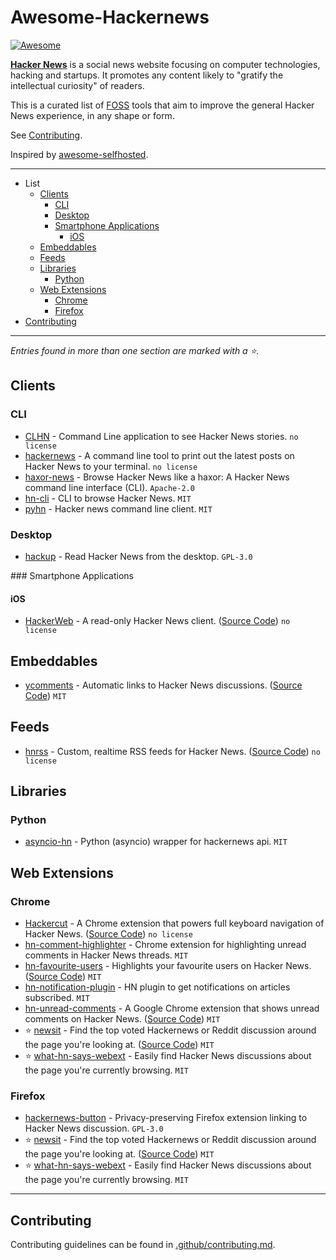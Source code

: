 # Awesome-Hackernews

[![Awesome](https://awesome.re/badge.svg)](https://awesome.re)

**[Hacker News](https://news.ycombinator.com/)** is a social news website focusing on computer technologies, hacking and startups. It promotes any content likely to "gratify the intellectual curiosity" of readers.

This is a curated list of [FOSS](https://en.wikipedia.org/wiki/Free_and_open-source_software) tools that aim to improve the general Hacker News experience, in any shape or form.

See [Contributing](.github/contributing.md).

Inspired by [awesome-selfhosted](https://github.com/awesome-selfhosted/awesome-selfhosted).

---

- List
  - [Clients](#clients)
    - [CLI](#cli)
    - [Desktop](#desktop)
    - [Smartphone Applications](#smartphone-applications)
      - [iOS](#ios)
  - [Embeddables](#embeddables)
  - [Feeds](#feeds)
  - [Libraries](#libraries)
    - [Python](#python)
  - [Web Extensions](#web-extensions)
    - [Chrome](#chrome)
    - [Firefox](#firefox)
- [Contributing](#contributing)

---

_Entries found in more than one section are marked with a ⭐._

## Clients

### CLI

- [CLHN](https://github.com/nichochar/CLHN) - Command Line application to see Hacker News stories. `no license`
- [hackernews](https://github.com/mtharrison/hackernews) - A command line tool to print out the latest posts on Hacker News to your terminal. `no license`
- [haxor-news](https://github.com/donnemartin/haxor-news) - Browse Hacker News like a haxor: A Hacker News command line interface (CLI). `Apache-2.0`
- [hn-cli](https://github.com/rafaelrinaldi/hn-cli) - CLI to browse Hacker News. `MIT`
- [pyhn](https://github.com/toxinu/pyhn) - Hacker news command line client. `MIT`

### Desktop

- [hackup](https://github.com/mdh34/hackup) - Read Hacker News from the desktop. `GPL-3.0`

### Smartphone Applications

#### iOS

- [HackerWeb](https://apps.apple.com/app/id1084209377) - A read-only Hacker News client. ([Source Code](https://github.com/cheeaun/hackerweb-native-2)) `no license`

## Embeddables

- [ycomments](https://ycomments.benwinding.com/) - Automatic links to Hacker News discussions. ([Source Code](https://github.com/benwinding/ycomments)) `MIT`

## Feeds

- [hnrss](https://hnrss.github.io/) - Custom, realtime RSS feeds for Hacker News. ([Source Code](https://github.com/hnrss/hnrss)) `no license`

## Libraries

### Python

- [asyncio-hn](https://github.com/itielshwartz/asyncio-hn) - Python (asyncio) wrapper for hackernews api. `MIT`

## Web Extensions

### Chrome

- [Hackercut](https://chrome.google.com/webstore/detail/hacker-news-shortcut/dmiimkldokblocpmleogaeohkbffnobo) - A Chrome extension that powers full keyboard navigation of Hacker News. ([Source Code](https://github.com/AsyncMoksha/hackercut)) `no license`
- [hn-comment-highlighter](https://github.com/jbergknoff/hn-comment-highlighter) - Chrome extension for highlighting unread comments in Hacker News threads. `MIT`
- [hn-favourite-users](https://chrome.google.com/webstore/detail/hn-favourite-users/hleiemhnepoghplnnhkhpnjeiaifnobo) - Highlights your favourite users on Hacker News. ([Source Code](https://github.com/janhancic/hn-favourite-users)) `MIT`
- [hn-notification-plugin](https://github.com/binomads/hn-notification-plugin) - HN plugin to get notifications on articles subscribed. `MIT`
- [hn-unread-comments](https://chrome.google.com/webstore/detail/hn-unread-comments/fpndmkcfggkffpablcooicmihgcgalil) - A Google Chrome extension that shows unread comments on Hacker News. ([Source Code](https://github.com/janhancic/hn-unread-comments)) `MIT`
- ⭐ [newsit](https://newsit.benwinding.com/) - Find the top voted Hackernews or Reddit discussion around the page you're looking at. ([Source Code](https://github.com/benwinding/newsit)) `MIT`
- ⭐ [what-hn-says-webext](https://github.com/pinoceniccola/what-hn-says-webext) - Easily find Hacker News discussions about the page you're currently browsing. `MIT`

### Firefox

- [hackernews-button](https://github.com/jstrieb/hackernews-button) - Privacy-preserving Firefox extension linking to Hacker News discussion. `GPL-3.0`
- ⭐ [newsit](https://newsit.benwinding.com/) - Find the top voted Hackernews or Reddit discussion around the page you're looking at. ([Source Code](https://github.com/benwinding/newsit)) `MIT`
- ⭐ [what-hn-says-webext](https://github.com/pinoceniccola/what-hn-says-webext) - Easily find Hacker News discussions about the page you're currently browsing. `MIT`

---

## Contributing

Contributing guidelines can be found in [.github/contributing.md](.github/contributing.md).
